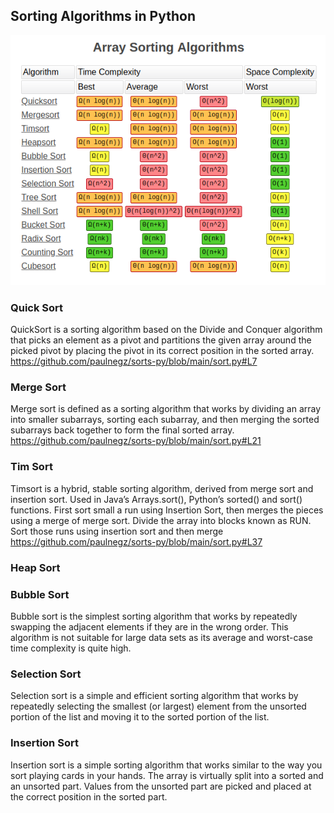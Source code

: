 ## Sorting Algorithms in Python

![alt text](https://github.com/paulnegz/sorts-py/blob/main/img/sorts.png)


### Quick Sort 

QuickSort is a sorting algorithm based on the Divide and Conquer algorithm that picks an element as a pivot and partitions the given array around the picked pivot by placing the pivot in its correct position in the sorted array.
 https://github.com/paulnegz/sorts-py/blob/main/sort.py#L7


### Merge Sort

Merge sort is defined as a sorting algorithm that works by dividing an array into smaller subarrays, sorting each subarray, and then merging the sorted subarrays back together to form the final sorted array.
 https://github.com/paulnegz/sorts-py/blob/main/sort.py#L21


### Tim Sort

Timsort is a hybrid, stable sorting algorithm, derived from merge sort and insertion sort.
Used in Java’s Arrays.sort(), Python’s sorted() and sort() functions.
First sort small a run using Insertion Sort, then merges the pieces using a merge of merge sort. Divide the array into blocks known as RUN. Sort those runs using insertion sort and then merge
 https://github.com/paulnegz/sorts-py/blob/main/sort.py#L37
 


### Heap Sort



### Bubble Sort

Bubble sort is the simplest sorting algorithm that works by repeatedly swapping the adjacent elements if they are in the wrong order. This algorithm is not suitable for large data sets as its average and worst-case time complexity is quite high.


### Selection Sort

Selection sort is a simple and efficient sorting algorithm that works by repeatedly selecting the smallest (or largest) element from the unsorted portion of the list and moving it to the sorted portion of the list. 


### Insertion Sort

Insertion sort is a simple sorting algorithm that works similar to the way you sort playing cards in your hands. The array is virtually split into a sorted and an unsorted part. Values from the unsorted part are picked and placed at the correct position in the sorted part.
